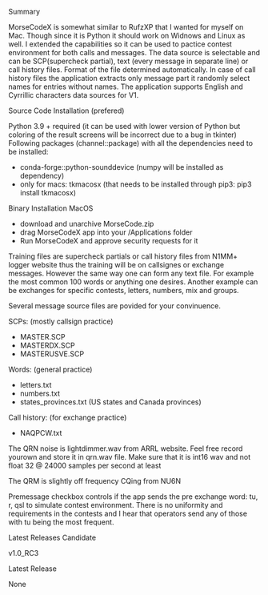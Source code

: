 Summary

MorseCodeX is somewhat similar to RufzXP that I wanted for myself on Mac. Though since it is Python it should work on Widnows and Linux as well. I extended the capabilities so it can be used to pactice contest environment for both calls and messages. The data source is selectable and can be SCP(supercheck partial), text (every message in separate line) or call history files. Format of the file determined automatically. In case of call history files the application extracts only message part it randomly select names for entries without names.
The application supports English and Cyrrillic characters data sources for V1.

Source Code Installation (prefered)

Python 3.9 + required (it can be used with lower version of Python but coloring of the result screens will be incorrect due to a bug in tkinter)
Following packages (channel::package) with all the dependencies need to be installed:
* conda-forge::python-sounddevice (numpy will be installed as dependency)
* only for macs: tkmacosx (that needs to be installed through pip3: pip3 install tkmacosx)

Binary Installation MacOS

* download and unarchive MorseCode.zip
* drag MorseCodeX app into your /Applications folder
* Run MorseCodeX and approve security requests for it

Training files are supercheck partials or call history files from N1MM+ logger website thus the training will be on callsignes or exchange messages. However the same way one can form any text file. For example the most common 100 words or anything one desires. Another example can be exchanges for specific contests, letters, numbers, mix and groups. 

Several message source files are povided for your convinuence.

SCPs: (mostly callsign practice)
* MASTER.SCP
* MASTERDX.SCP
* MASTERUSVE.SCP

Words: (general practice)
* letters.txt
* numbers.txt
* states_provinces.txt (US states and Canada provinces)

Call history: (for exchange practice)
* NAQPCW.txt

The QRN noise is lightdimmer.wav from ARRL website. Feel free record yourown and store it in qrn.wav file. Make sure that it is int16 wav and not float 32 @ 24000 samples per second at least

The QRM is slightly off frequency CQing from NU6N

Premessage checkbox controls if the app sends the pre exchange word: tu, r, qsl to simulate contest environment. There is no uniformity and requirements in the contests and I hear that operators send any of those with tu being the most frequent.

Latest Releases Candidate

v1.0_RC3


Latest Release

None
